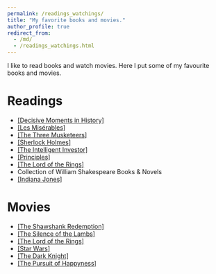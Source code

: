 ```yaml
---
permalink: /readings_watchings/
title: "My favorite books and movies."
author_profile: true
redirect_from: 
  - /md/
  - /readings_watchings.html
---
```


I like to read books and watch movies. Here I put some of my favourite books and movies.

Readings
======
* [[Decisive Moments in History]](https://en.wikipedia.org/wiki/Decisive_Moments_in_History)
* [[Les Misérables]](https://en.wikipedia.org/wiki/Les_Mis%C3%A9rables)
* [[The Three Musketeers]](https://en.wikipedia.org/wiki/The_Three_Musketeers)
* [[Sherlock Holmes]](https://en.wikipedia.org/wiki/Sherlock_Holmes)
* [[The Intelligent Investor]](https://en.wikipedia.org/wiki/The_Intelligent_Investor)
* [[Principles]](https://en.wikipedia.org/wiki/Principles_(book))
* [[The Lord of the Rings]](https://en.wikipedia.org/wiki/The_Lord_of_the_Rings)
* Collection of William Shakespeare Books & Novels
* [[Indiana Jones]](https://en.wikipedia.org/wiki/The_Young_Indiana_Jones_Chronicles)

Movies
======
* [[The Shawshank Redemption]](https://en.wikipedia.org/wiki/The_Shawshank_Redemption)
* [[The Silence of the Lambs]](https://en.wikipedia.org/wiki/The_Silence_of_the_Lambs_(film))
* [[The Lord of the Rings]](https://en.wikipedia.org/wiki/The_Lord_of_the_Rings_(film_series))
* [[Star Wars]](https://en.wikipedia.org/wiki/Star_Wars)
* [[The Dark Knight]](https://www.imdb.com/title/tt0468569/)
* [[The Pursuit of Happyness]](https://www.imdb.com/title/tt0454921/)
